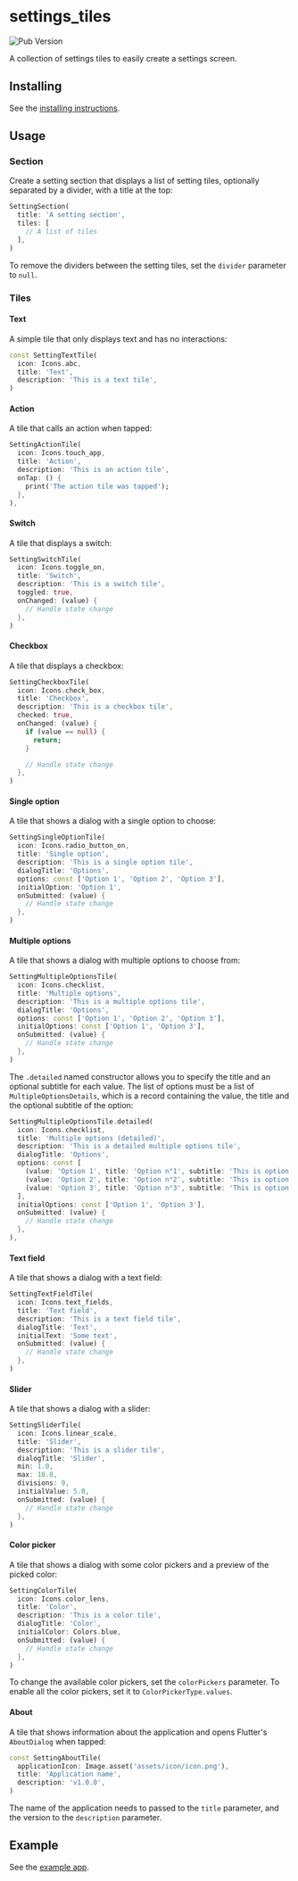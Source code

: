 # settings_tiles

![Pub Version](https://img.shields.io/pub/v/settings_tiles)

A collection of settings tiles to easily create a settings screen.

## Installing

See the [installing instructions](https://pub.dev/packages/settings_tiles/install).

## Usage

### Section

Create a setting section that displays a list of setting tiles, optionally separated by a divider, with a title at the top:

```dart
SettingSection(
  title: 'A setting section',
  tiles: [
    // A list of tiles
  ],
)
```

To remove the dividers between the setting tiles, set the `divider` parameter to `null`.

### Tiles

#### Text

A simple tile that only displays text and has no interactions:

```dart
const SettingTextTile(
  icon: Icons.abc,
  title: 'Text',
  description: 'This is a text tile',
)
```

#### Action

A tile that calls an action when tapped:

```dart
SettingActionTile(
  icon: Icons.touch_app,
  title: 'Action',
  description: 'This is an action tile',
  onTap: () {
    print('The action tile was tapped');
  },
),
```

#### Switch

A tile that displays a switch:

```dart
SettingSwitchTile(
  icon: Icons.toggle_on,
  title: 'Switch',
  description: 'This is a switch tile',
  toggled: true,
  onChanged: (value) {
    // Handle state change
  },
)
```

#### Checkbox

A tile that displays a checkbox:

```dart
SettingCheckboxTile(
  icon: Icons.check_box,
  title: 'Checkbox',
  description: 'This is a checkbox tile',
  checked: true,
  onChanged: (value) {
    if (value == null) {
      return;
    }

    // Handle state change
  },
)
```

#### Single option

A tile that shows a dialog with a single option to choose:

```dart
SettingSingleOptionTile(
  icon: Icons.radio_button_on,
  title: 'Single option',
  description: 'This is a single option tile',
  dialogTitle: 'Options',
  options: const ['Option 1', 'Option 2', 'Option 3'],
  initialOption: 'Option 1',
  onSubmitted: (value) {
    // Handle state change
  },
)
```

#### Multiple options

A tile that shows a dialog with multiple options to choose from:

```dart
SettingMultipleOptionsTile(
  icon: Icons.checklist,
  title: 'Multiple options',
  description: 'This is a multiple options tile',
  dialogTitle: 'Options',
  options: const ['Option 1', 'Option 2', 'Option 3'],
  initialOptions: const ['Option 1', 'Option 3'],
  onSubmitted: (value) {
    // Handle state change
  },
)
```

The `.detailed` named constructor allows you to specify the title and an optional subtitle for each value.
The list of options must be a list of `MultipleOptionsDetails`, which is a record containing the value, the title and the optional subtitle of the option:

```dart
SettingMultipleOptionsTile.detailed(
  icon: Icons.checklist,
  title: 'Multiple options (detailed)',
  description: 'This is a detailed multiple options tile',
  dialogTitle: 'Options',
  options: const [
    (value: 'Option 1', title: 'Option n°1', subtitle: 'This is option n°1'),
    (value: 'Option 2', title: 'Option n°2', subtitle: 'This is option n°2'),
    (value: 'Option 3', title: 'Option n°3', subtitle: 'This is option n°3'),
  ],
  initialOptions: const ['Option 1', 'Option 3'],
  onSubmitted: (value) {
    // Handle state change
  },
),
``` 

#### Text field

A tile that shows a dialog with a text field:

```dart
SettingTextFieldTile(
  icon: Icons.text_fields,
  title: 'Text field',
  description: 'This is a text field tile',
  dialogTitle: 'Text',
  initialText: 'Some text',
  onSubmitted: (value) {
    // Handle state change
  },
)
```

#### Slider

A tile that shows a dialog with a slider:

```dart
SettingSliderTile(
  icon: Icons.linear_scale,
  title: 'Slider',
  description: 'This is a slider tile',
  dialogTitle: 'Slider',
  min: 1.0,
  max: 10.0,
  divisions: 9,
  initialValue: 5.0,
  onSubmitted: (value) {
    // Handle state change
  },
)
```

#### Color picker

A tile that shows a dialog with some color pickers and a preview of the picked color:

```dart
SettingColorTile(
  icon: Icons.color_lens,
  title: 'Color',
  description: 'This is a color tile',
  dialogTitle: 'Color',
  initialColor: Colors.blue,
  onSubmitted: (value) {
    // Handle state change
  },
)
```

To change the available color pickers, set the `colorPickers` parameter. To enable all the color pickers, set it to `ColorPickerType.values`.

#### About

A tile that shows information about the application and opens Flutter's `AboutDialog` when tapped:

```dart
const SettingAboutTile(
  applicationIcon: Image.asset('assets/icon/icon.png'),
  title: 'Application name',
  description: 'v1.0.0',
)
```

The name of the application needs to passed to the `title` parameter, and the version to the `description` parameter.

## Example

See the [example app](https://pub.dev/packages/settings_tiles/example).
